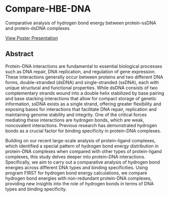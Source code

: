 # Compare-HBE-DNA
 Comparative analysis of hydrogen bond energy between protein-ssDNA and protein-dsDNA complexes
 
[View Poster Presentation](Compare-HBE.pdf)

 ## Abstract

 Protein-DNA interactions are fundamental to essential biological processes such as DNA repair, DNA replication, and regulation of gene expression. These interactions generally occur between proteins and two different DNA forms, double-stranded (dsDNA) and single-stranded (ssDNA), each with unique structural and functional properties. While dsDNA consists of two complementary strands wound into a double helix stabilized by base pairing and base stacking interactions that allow for compact storage of genetic information, ssDNA exists as a single strand, offering greater flexibility and exposing bases for interactions that facilitate DNA repair, replication and maintaining genome stability and integrity. One of the critical forces mediating these interactions are hydrogen bonds, which are weak, noncovalent interactions. Previous research has demonstrated hydrogen bonds as a crucial factor for binding specificity in protein-DNA complexes.

Building on our recent large-scale analysis of protein-ligand complexes, which identified a special pattern of hydrogen bond energy distribution in protein-DNA complexes when compared with other types of protein-ligand complexes, this study delves deeper into protein-DNA interactions. Specifically, we aim to carry out a comparative analysis of hydrogen bond energies across different DNA types and binding specificities. Using program FIRST for hydrogen bond energy calculations, we compare hydrogen bond energies  with non-redundant protein-DNA complexes, providing new insights into the role of hydrogen bonds in terms of DNA types and binding specificity. 
